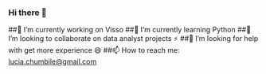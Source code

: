 ### Hi there 👋
##🔭 I’m currently working on Visso
##🌱 I’m currently learning Python
##👯 I’m looking to collaborate on data analyst projects ⚡
##🤔 I’m looking for help with get more experience 😄
##📫 How to reach me: lucia.chumbile@gmail.com 

<!--
**LUCIACHUMBILE/LUCIACHUMBILE** is a ✨ _special_ ✨ repository because its `README.md` (this file) appears on your GitHub profile.

Here are some ideas to get you started:



